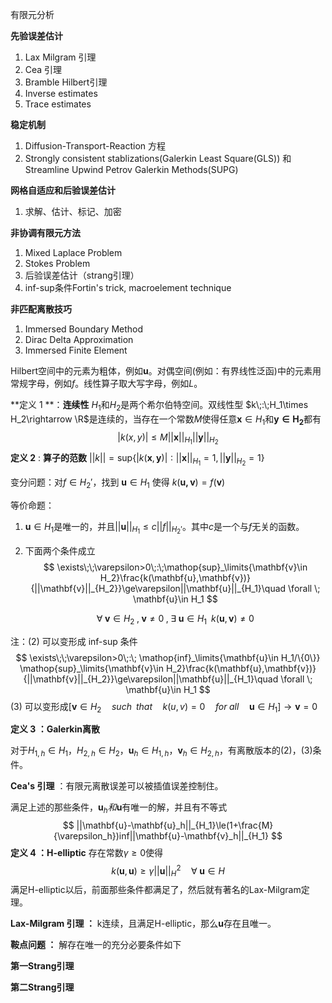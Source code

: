 有限元分析

**先验误差估计**

1. Lax Milgram 引理
2. Cea 引理
3. Bramble Hilbert引理
4. Inverse estimates
5. Trace estimates

**稳定机制**

1. Diffusion-Transport-Reaction 方程
2. Strongly consistent stablizations(Galerkin Least Square(GLS)) 和 Streamline Upwind Petrov Galerkin Methods(SUPG)

**网格自适应和后验误差估计**

1. 求解、估计、标记、加密

**非协调有限元方法**

1. Mixed Laplace Problem
2. Stokes Problem
3. 后验误差估计（strang引理）
4. inf-sup条件Fortin's trick, macroelement technique

**非匹配离散技巧**

1. Immersed Boundary Method
2. Dirac Delta Approximation
3. Immersed Finite Element



Hilbert空间中的元素为粗体，例如$\mathbf{u}$。对偶空间(例如：有界线性泛函)中的元素用常规字母，例如$f$。线性算子取大写字母，例如$L$。

**定义 1 **：**连续性** $H_1$和$H_2$是两个希尔伯特空间。双线性型   $k\;:\;H_1\times H_2\rightarrow \R$是连续的，当存在一个常数$M$使得任意$\mathbf{x}\in H_1$和$\mathbf{y\in H_2}$都有
$$
|k(x,y)|\le M||\mathbf{x}||_{H_1}||\mathbf{y}||_{H_2}
$$
**定义 2** :  **算子的范数** $||k||=\text{sup}\{|k(\mathbf{x},\mathbf{y})|:||\mathbf{x}||_{H_1}=1,||\mathbf{y}||_{H_2}=1\}$



变分问题：对$f\in H_2'$，找到 $\mathbf{u}\in H_1$ 使得 $k(\mathbf{u,\mathbf{v}})=f(\mathbf{v})$

等价命题：

1. $\mathbf{u}\in H_1$是唯一的，并且$||\mathbf{u}||_{H_1}\le c||f||_{H_2'}$。其中$c$是一个与$f$无关的函数。

2. 下面两个条件成立
$$
   \exists\;\;\varepsilon>0\;:\;\mathop{sup}_\limits{\mathbf{v}\in H_2}\frac{k(\mathbf{u},\mathbf{v})}{||\mathbf{v}||_{H_2}}\ge\varepsilon||\mathbf{u}||_{H_1}\quad \forall \; \mathbf{u}\in H_1
$$
   
   $$
   \forall\;\mathbf{v}\in H_2\;,\;\mathbf{v}\ne 0\;,\;\exists\;\mathbf{u}\in H_1\;\;k(\mathbf{u},\mathbf{v})\ne0
   $$
   
   
   

注：(2) 可以变形成 inf-sup 条件
$$
\exists\;\;\varepsilon>0\;:\;
\mathop{inf}_\limits{\mathbf{u}\in H_1/\{0\}}
\mathop{sup}_\limits{\mathbf{v}\in H_2}\frac{k(\mathbf{u},\mathbf{v})}{||\mathbf{v}||_{H_2}}\ge\varepsilon||\mathbf{u}||_{H_1}\quad \forall \; \mathbf{u}\in H_1
$$
(3) 可以变形成$[\mathbf{v}\in H_2\quad such \;\; that \quad k(u,v)=0\quad for\; all\quad\mathbf{u}\in H_1]\rightarrow\mathbf{v}=0$



**定义 3 ：Galerkin离散**

对于$H_{1,h}\in H_1$，$H_{2,h}\in H_2$，$\mathbf{u}_h\in H_{1,h}$，$\mathbf{v}_h\in H_{2,h}$，有离散版本的(2)，(3)条件。

**Cea's 引理** ：有限元离散误差可以被插值误差控制住。

满足上述的那些条件，$\mathbf{u}_h和\mathbf{u}$有唯一的解，并且有不等式
$$
||\mathbf{u}-\mathbf{u}_h||_{H_1}\le(1+\frac{M}{\varepsilon_h})inf||\mathbf{u}-\mathbf{v}_h||_{H_1}
$$
**定义 4 ：H-elliptic**  存在常数$\gamma\ge0$使得
$$
k(\mathbf{u},\mathbf{u})\ge\gamma||\mathbf{u}||_H^2\quad\forall\;\mathbf{u}\in H
$$
满足H-elliptic以后，前面那些条件都满足了，然后就有著名的Lax-Milgram定理。

**Lax-Milgram 引理 ：** k连续，且满足H-elliptic，那么$\mathbf{u}$存在且唯一。

**鞍点问题 ：** 解存在唯一的充分必要条件如下

**第一Strang引理**

**第二Strang引理**